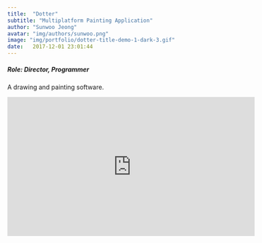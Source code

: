 ```yaml
---
title:  "Dotter"
subtitle: "Multiplatform Painting Application"
author: "Sunwoo Jeong"
avatar: "img/authors/sunwoo.png"
image: "img/portfolio/dotter-title-demo-1-dark-3.gif"
date:   2017-12-01 23:01:44
---
```


##### Role: Director, Programmer

A drawing and painting software.

<center>
<iframe width="560" height="315" src="https://www.youtube.com/embed/42mFtsAauqU" frameborder="0" allow="accelerometer; autoplay; encrypted-media; gyroscope; picture-in-picture" allowfullscreen></iframe>
</center>
